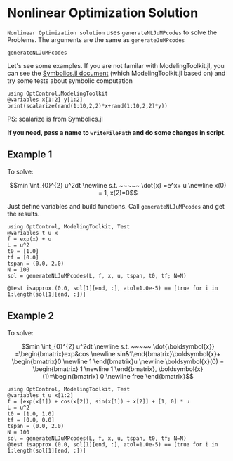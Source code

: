 # Nonlinear Optimization Solution

`Nonlinear Optimization solution` uses `generateNLJuMPcodes` to solve the Problems. The arguments are the same as `generateJuMPcodes`

```@docs
generateNLJuMPcodes
```

Let's see some examples. If you are not familar with ModelingToolkit.jl, you can see the [Symbolics.jl  document](https://symbolics.juliasymbolics.org/dev/) (which ModelingToolkit.jl based on) and try some tests about symbolic computation

```@example
using OptControl,ModelingToolkit
@variables x[1:2] y[1:2]
print(scalarize(rand(1:10,2,2)*x+rand(1:10,2,2)*y))
```

PS: scalarize is from Symbolics.jl

**If you need, pass a name to  `writeFilePath`  and do some changes in script**.

## Example 1

To solve:

```math
min \int_{0}^{2} u^2dt \newline s.t. ~~~~~ \dot{x} =e^x+ u \newline x(0) = 1, x(2)=0
```

Just define variables and build functions. Call `generateNLJuMPcodes` and get the results.

```@example
using OptControl, ModelingToolkit, Test
@variables t u x
f = exp(x) + u
L = u^2
t0 = [1.0]
tf = [0.0]
tspan = (0.0, 2.0)
N = 100
sol = generateNLJuMPcodes(L, f, x, u, tspan, t0, tf; N=N)

@test isapprox.(0.0, sol[1][end, :], atol=1.0e-5) == [true for i in 1:length(sol[1][end, :])]

```

## Example 2

To solve:

```math
min \int_{0}^{2} u^2dt \newline s.t. ~~~~~ \dot{\boldsymbol{x}} =\begin{bmatrix}exp&cos \newline sin&1\end{bmatrix}\boldsymbol{x}+ \begin{bmatrix}0 \newline 1 \end{bmatrix}u \newline \boldsymbol{x}(0) = \begin{bmatrix} 1 \newline 1 \end{bmatrix}, \boldsymbol{x}(1)=\begin{bmatrix} 0 \newline free \end{bmatrix}
```

```@example
using OptControl, ModelingToolkit, Test
@variables t u x[1:2]
f = [exp(x[1]) + cos(x[2]), sin(x[1]) + x[2]] + [1, 0] * u
L = u^2
t0 = [1.0, 1.0]
tf = [0.0, 0.0]
tspan = (0.0, 2.0)
N = 100
sol = generateNLJuMPcodes(L, f, x, u, tspan, t0, tf; N=N)
@test isapprox.(0.0, sol[1][end, :], atol=1.0e-5) == [true for i in 1:length(sol[1][end, :])]
```
